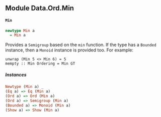 ## Module Data.Ord.Min

#### `Min`

``` purescript
newtype Min a
  = Min a
```

Provides a `Semigroup` based on the `min` function. If the type has a
`Bounded` instance, then a `Monoid` instance is provided too. For example:

    unwrap (Min 5 <> Min 6) = 5
    mempty :: Min Ordering = Min GT


##### Instances
``` purescript
Newtype (Min a) _
(Eq a) => Eq (Min a)
(Ord a) => Ord (Min a)
(Ord a) => Semigroup (Min a)
(Bounded a) => Monoid (Min a)
(Show a) => Show (Min a)
```


